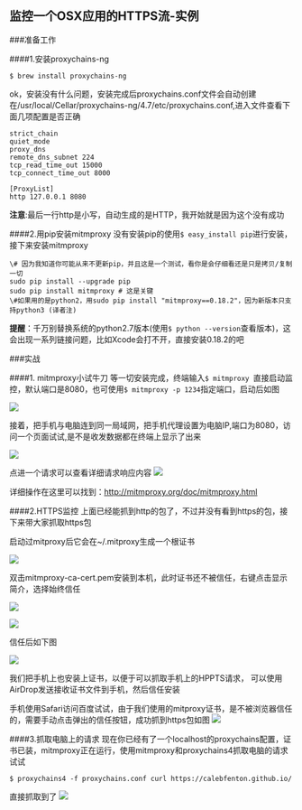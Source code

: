 ## 监控一个OSX应用的HTTPS流-实例

###准备工作

####1.安装proxychains-ng

```
$ brew install proxychains-ng
```
ok，安装没有什么问题，安装完成后proxychains.conf文件会自动创建在/usr/local/Cellar/proxychains-ng/4.7/etc/proxychains.conf,进入文件查看下面几项配置是否正确

```
strict_chain
quiet_mode
proxy_dns
remote_dns_subnet 224
tcp_read_time_out 15000
tcp_connect_time_out 8000

[ProxyList]
http 127.0.0.1 8080
```
**注意**:最后一行http是小写，自动生成的是HTTP，我开始就是因为这个没有成功





####2.用pip安装mitmproxy
没有安装pip的使用```$ easy_install pip```进行安装，接下来安装mitmproxy

```
\# 因为我知道你可能从来不更新pip，并且这是一个测试，看你是会仔细看还是只是拷贝/复制一切
sudo pip install --upgrade pip
sudo pip install mitmproxy # 这是关键
\#如果用的是python2，用sudo pip install "mitmproxy==0.18.2"，因为新版本只支持python3 (译者注)
```

**提醒**：千万别替换系统的python2.7版本(使用```$ python --version```查看版本)，这会出现一系列链接问题，比如Xcode会打不开，直接安装0.18.2的吧



###实战

####1. mitmproxy小试牛刀
等一切安装完成，终端输入```$ mitmproxy ```直接启动监控，默认端口是8080，也可使用```$ mitmproxy -p 1234```指定端口，启动后如图

![](images/mitmproxy_init.png)

接着，把手机与电脑连到同一局域网，把手机代理设置为电脑IP,端口为8080，访问一个页面试试,是不是收发数据都在终端上显示了出来

![](images/mitmproxy_http1.png)

点进一个请求可以查看详细请求响应内容
![](images/mitmproxy_http2.png)

详细操作在这里可以找到：<http://mitmproxy.org/doc/mitmproxy.html>






####2.HTTPS监控
上面已经能抓到http的包了，不过并没有看到https的包，接下来带大家抓取https包

启动过mitproxy后它会在~/.mitproxy生成一个根证书

![](images/mitproxy_ca.png)

双击mitmproxy-ca-cert.pem安装到本机，此时证书还不被信任，右键点击显示简介，选择始终信任

![](images/mitproxy_ca1.png)

![](images/mitproxy_ca2.png)

信任后如下图

![](images/mitproxy_ca3.png)

我们把手机上也安装上证书，以便于可以抓取手机上的HPPTS请求，
可以使用AirDrop发送接收证书文件到手机，然后信任安装

手机使用Safari访问百度试试，由于我们使用的mitproxy证书，是不被浏览器信任的，需要手动点击弹出的信任按钮，成功抓到https包如图
![](images/mitmproxy_https.png)


####3.抓取电脑上的请求
现在你已经有了一个localhost的proxychains配置，证书已装，mitmproxy正在运行，使用mitmproxy和proxychains4抓取电脑的请求试试


```
$ proxychains4 -f proxychains.conf curl https://calebfenton.github.io/

```
直接抓取到了
![](images/proxychains_demo.png)



